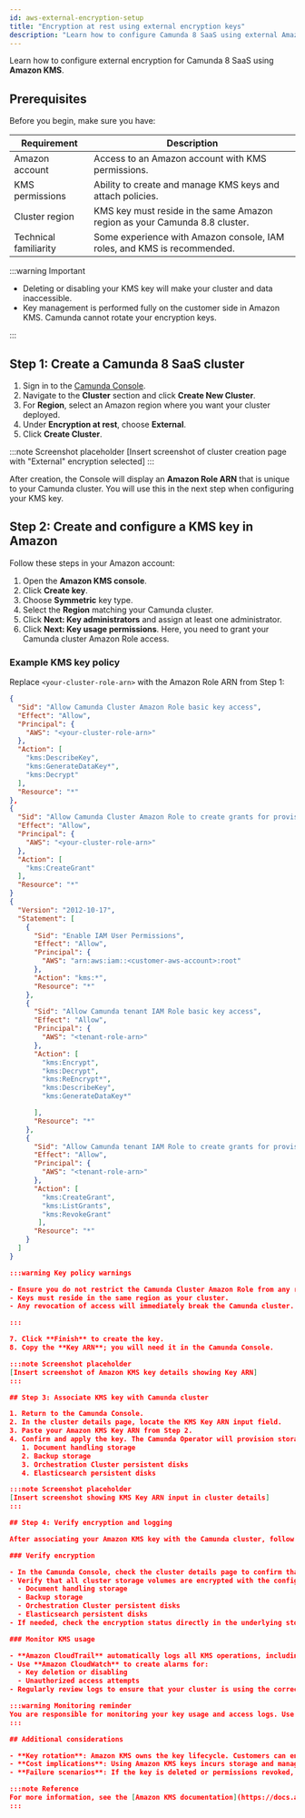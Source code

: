 ```yaml
---
id: aws-external-encryption-setup
title: "Encryption at rest using external encryption keys"
description: "Learn how to configure Camunda 8 SaaS using external Amazon encryption keys."
---
```


Learn how to configure external encryption for Camunda 8 SaaS using **Amazon KMS**.

## Prerequisites

Before you begin, make sure you have:

| Requirement           | Description                                                                |
| --------------------- | -------------------------------------------------------------------------- |
| Amazon account        | Access to an Amazon account with KMS permissions.                          |
| KMS permissions       | Ability to create and manage KMS keys and attach policies.                 |
| Cluster region        | KMS key must reside in the same Amazon region as your Camunda 8.8 cluster. |
| Technical familiarity | Some experience with Amazon console, IAM roles, and KMS is recommended.    |

:::warning Important

- Deleting or disabling your KMS key will make your cluster and data inaccessible.
- Key management is performed fully on the customer side in Amazon KMS. Camunda cannot rotate your encryption keys.

:::

## Step 1: Create a Camunda 8 SaaS cluster

1. Sign in to the [Camunda Console](https://console.camunda.io/).
2. Navigate to the **Cluster** section and click **Create New Cluster**.
3. For **Region**, select an Amazon region where you want your cluster deployed.
4. Under **Encryption at rest**, choose **External**.
5. Click **Create Cluster**.

:::note Screenshot placeholder
[Insert screenshot of cluster creation page with "External" encryption selected]
:::

After creation, the Console will display an **Amazon Role ARN** that is unique to your Camunda cluster. You will use this in the next step when configuring your KMS key.

## Step 2: Create and configure a KMS key in Amazon

Follow these steps in your Amazon account:

1. Open the **Amazon KMS console**.
2. Click **Create key**.
3. Choose **Symmetric** key type.
4. Select the **Region** matching your Camunda cluster.
5. Click **Next: Key administrators** and assign at least one administrator.
6. Click **Next: Key usage permissions**. Here, you need to grant your Camunda cluster Amazon Role access.

### Example KMS key policy

Replace `<your-cluster-role-arn>` with the Amazon Role ARN from Step 1:

```json
{
  "Sid": "Allow Camunda Cluster Amazon Role basic key access",
  "Effect": "Allow",
  "Principal": {
    "AWS": "<your-cluster-role-arn>"
  },
  "Action": [
    "kms:DescribeKey",
    "kms:GenerateDataKey*",
    "kms:Decrypt"
  ],
  "Resource": "*"
},
{
  "Sid": "Allow Camunda Cluster Amazon Role to create grants for provisioning encrypted EBS volumes",
  "Effect": "Allow",
  "Principal": {
    "AWS": "<your-cluster-role-arn>"
  },
  "Action": [
    "kms:CreateGrant"
  ],
  "Resource": "*"
}
{
  "Version": "2012-10-17",
  "Statement": [
    {
      "Sid": "Enable IAM User Permissions",
      "Effect": "Allow",
      "Principal": {
        "AWS": "arn:aws:iam::<customer-aws-account>:root"
      },
      "Action": "kms:*",
      "Resource": "*"
    },
    {
      "Sid": "Allow Camunda tenant IAM Role basic key access",
      "Effect": "Allow",
      "Principal": {
        "AWS": "<tenant-role-arn>"
      },
      "Action": [
        "kms:Encrypt",
        "kms:Decrypt",
        "kms:ReEncrypt*",
        "kms:DescribeKey",
        "kms:GenerateDataKey*"

      ],
      "Resource": "*"
    },
    {
      "Sid": "Allow Camunda tenant IAM Role to create grants for provisioning encrypted EBS volumes",
      "Effect": "Allow",
      "Principal": {
        "AWS": "<tenant-role-arn>"
      },
      "Action": [
        "kms:CreateGrant",
        "kms:ListGrants",
        "kms:RevokeGrant"
       ],
      "Resource": "*"
    }
  ]
}

:::warning Key policy warnings

- Ensure you do not restrict the Camunda Cluster Amazon Role from any required KMS actions; otherwise encryption will fail.
- Keys must reside in the same region as your cluster.
- Any revocation of access will immediately break the Camunda cluster.

:::

7. Click **Finish** to create the key.
8. Copy the **Key ARN**; you will need it in the Camunda Console.

:::note Screenshot placeholder
[Insert screenshot of Amazon KMS key details showing Key ARN]
:::

## Step 3: Associate KMS key with Camunda cluster

1. Return to the Camunda Console.
2. In the cluster details page, locate the KMS Key ARN input field.
3. Paste your Amazon KMS Key ARN from Step 2.
4. Confirm and apply the key. The Camunda Operator will provision storage using your key for:
   1. Document handling storage
   2. Backup storage
   3. Orchestration Cluster persistent disks
   4. Elasticsearch persistent disks

:::note Screenshot placeholder
[Insert screenshot showing KMS Key ARN input in cluster details]
:::

## Step 4: Verify encryption and logging

After associating your Amazon KMS key with the Camunda cluster, follow these steps to ensure encryption is correctly applied and operations are logged:

### Verify encryption

- In the Camunda Console, check the cluster details page to confirm that the **KMS Key ARN** is correctly applied.
- Verify that all cluster storage volumes are encrypted with the configured key:
  - Document handling storage
  - Backup storage
  - Orchestration Cluster persistent disks
  - Elasticsearch persistent disks
- If needed, check the encryption status directly in the underlying storage service (e.g., Amazon EBS, S3, or Elasticsearch).

### Monitor KMS usage

- **Amazon CloudTrail** automatically logs all KMS operations, including key usage (`Encrypt`, `Decrypt`, `GenerateDataKey`).
- Use **Amazon CloudWatch** to create alarms for:
  - Key deletion or disabling
  - Unauthorized access attempts
- Regularly review logs to ensure that your cluster is using the correct KMS key and that no unauthorized operations occur.

:::warning Monitoring reminder
You are responsible for monitoring your key usage and access logs. Use CloudTrail and CloudWatch to detect misconfigurations or unauthorized access.
:::

## Additional considerations

- **Key rotation**: Amazon KMS owns the key lifecycle. Customers can enable [automatic rotation](https://docs.aws.amazon.com/kms/latest/developerguide/rotate-keys.html) or manage rotation procedures externally. Camunda does not control this process.
- **Cost implications**: Using Amazon KMS keys incurs storage and management charges in your own Amazon account. See the [Camunda pricing model](./cost-and-troubleshooting.md) for details.
- **Failure scenarios**: If the key is deleted or permissions revoked, cluster data will become inaccessible. See [troubleshooting steps](./cost-and-troubleshooting.md) for guidance on resolving access issues.

:::note Reference
For more information, see the [Amazon KMS documentation](https://docs.aws.amazon.com/kms/latest/developerguide/overview.html).
:::
